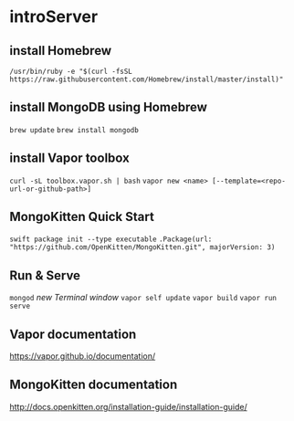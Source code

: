 # introServer

## install Homebrew
`/usr/bin/ruby -e "$(curl -fsSL https://raw.githubusercontent.com/Homebrew/install/master/install)"`

## install MongoDB using Homebrew

`brew update`
`brew install mongodb`

## install Vapor toolbox

`curl -sL toolbox.vapor.sh | bash`
`vapor new <name> [--template=<repo-url-or-github-path>]`

## MongoKitten Quick Start

`swift package init --type executable`
`.Package(url: "https://github.com/OpenKitten/MongoKitten.git", majorVersion: 3)`

## Run & Serve
`mongod`
_new Terminal window_
`vapor self update`
`vapor build`
`vapor run serve`

## Vapor documentation
https://vapor.github.io/documentation/
## MongoKitten documentation
http://docs.openkitten.org/installation-guide/installation-guide/

